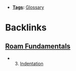 - **[Tags](<Tags.md>):** [Glossary](<Glossary.md>)

# Backlinks
## [Roam Fundamentals](<Roam Fundamentals.md>)
- 3. [Indentation]([indentation](<indentation.md>))

